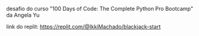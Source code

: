 desafio do curso "100 Days of Code: The Complete Python Pro Bootcamp" da Angela Yu

link do replit: https://replit.com/@IkkiMachado/blackjack-start
